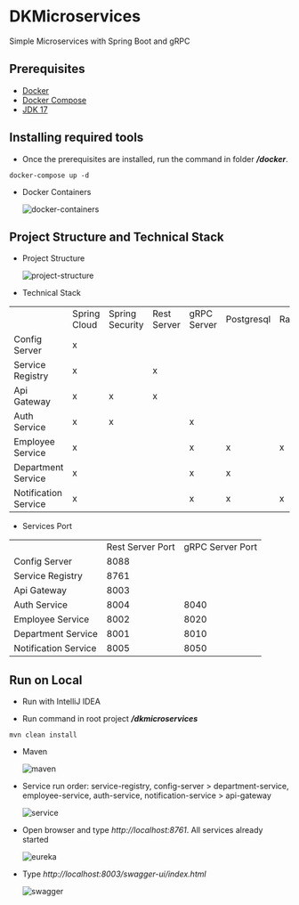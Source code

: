 # DKMicroservices

Simple Microservices with Spring Boot and gRPC

## Prerequisites

- [Docker](https://docs.docker.com/engine/install/)
- [Docker Compose](https://docs.docker.com/compose/install/)
- [JDK 17](https://www.oracle.com/java/technologies/javase/jdk17-archive-downloads.html)

## Installing required tools

- Once the prerequisites are installed, run the command in folder ***/docker***.

```
docker-compose up -d
```

- Docker Containers

  ![docker-containers](https://github.com/ngdangkiet/dkmicroservices/tree/main/docs/docker-containers.png)

## Project Structure and Technical Stack

- Project Structure

  ![project-structure](https://github.com/ngdangkiet/dkmicroservices/tree/main/docs/project-structure.png)
- Technical Stack

<table>
    <tr>
        <td></td>
        <td>Spring Cloud</td>
        <td>Spring Security</td>
        <td>Rest Server</td>
        <td>gRPC Server</td>
        <td>Postgresql</td>
        <td>RabbitMQ</td>
    </tr>
    <tr>
        <td>Config Server</td>
        <td>x</td>
        <td></td>
        <td></td>
        <td></td>
        <td></td>
        <td></td>
    </tr>
    <tr>
        <td>Service Registry</td>
        <td>x</td>
        <td></td>
        <td>x</td>
        <td></td>
        <td></td>
        <td></td>
    </tr>
    <tr>
        <td>Api Gateway</td>
        <td>x</td>
        <td>x</td>
        <td>x</td>
        <td></td>
        <td></td>
        <td></td>
    </tr>
    <tr>
        <td>Auth Service</td>
        <td>x</td>
        <td>x</td>
        <td></td>
        <td>x</td>
        <td></td>
        <td></td>
    </tr>
    <tr>
        <td>Employee Service</td>
        <td>x</td>
        <td></td>
        <td></td>
        <td>x</td>
        <td>x</td>
        <td>x</td>
    </tr>
    <tr>
        <td>Department Service</td>
        <td>x</td>
        <td></td>
        <td></td>
        <td>x</td>
        <td>x</td>
        <td></td>
    </tr>
    <tr>
        <td>Notification Service</td>
        <td>x</td>
        <td></td>
        <td></td>
        <td>x</td>
        <td>x</td>
        <td>x</td>
    </tr>
</table>

- Services Port

<table>
  <tr>
      <td></td>
      <td>Rest Server Port</td>
      <td>gRPC Server Port</td>
  </tr>
  <tr>
      <td>Config Server</td>
      <td>8088</td>
      <td></td>
  </tr>
  <tr>
      <td>Service Registry</td>
      <td>8761</td>
      <td></td>
  </tr>
  <tr>
      <td>Api Gateway</td>
      <td>8003</td>
      <td></td>
  </tr>
  <tr>
      <td>Auth Service</td>
      <td>8004</td>
      <td>8040</td>
  </tr>
  <tr>
      <td>Employee Service</td>
      <td>8002</td>
      <td>8020</td>
  </tr>
  <tr>
      <td>Department Service</td>
      <td>8001</td>
      <td>8010</td>
  </tr>
  <tr>
      <td>Notification Service</td>
      <td>8005</td>
      <td>8050</td>
  </tr>
</table>

## Run on Local

- Run with IntelliJ IDEA

- Run command in root project ***/dkmicroservices***

```
mvn clean install
```

- Maven

  ![maven](https://github.com/ngdangkiet/dkmicroservices/tree/main/docs/maven.png)

- Service run order: service-registry, config-server > department-service, employee-service, auth-service,
  notification-service > api-gateway

  ![service](https://github.com/ngdangkiet/dkmicroservices/tree/main/docs/service.png)

- Open browser and type _http://localhost:8761_. All services already started

  ![eureka](https://github.com/ngdangkiet/dkmicroservices/tree/main/docs/eureka.png)

- Type _http://localhost:8003/swagger-ui/index.html_

  ![swagger](https://github.com/ngdangkiet/dkmicroservices/tree/main/docs/swagger.png)

